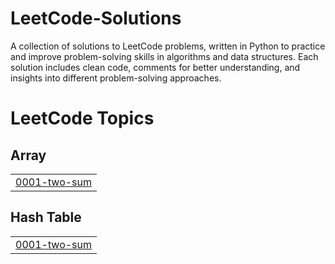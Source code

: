 # LeetCode-Solutions
A collection of solutions to LeetCode problems, written in Python to practice and improve problem-solving skills in algorithms and data structures. Each solution includes clean code, comments for better understanding, and insights into different problem-solving approaches.

<!---LeetCode Topics Start-->
# LeetCode Topics
## Array
|  |
| ------- |
| [0001-two-sum](https://github.com/MohammedJabir18/LeetCode-Solutions/tree/master/0001-two-sum) |
## Hash Table
|  |
| ------- |
| [0001-two-sum](https://github.com/MohammedJabir18/LeetCode-Solutions/tree/master/0001-two-sum) |
<!---LeetCode Topics End-->